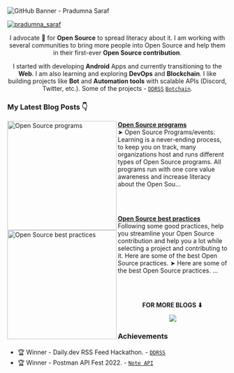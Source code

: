 ![GitHub Banner - Pradumna Saraf](https://user-images.githubusercontent.com/51878265/167126279-58f20b60-2852-470e-ab2e-359b201d8811.png)

<p align="left"> <a href="https://twitter.com/intent/follow?screen_name=pradumna_saraf" target="blank"><img src="https://img.shields.io/twitter/follow/pradumna_saraf?logo=twitter&style=for-the-badge" alt="pradumna_saraf"/></a></p>

<div align="center">
  
I advocate 🥑 for **Open Source** to spread literacy about it. I am working with several communities to bring more people into Open Source and help them in their first-ever **Open Source contribution**.

I started with developing **Android** Apps and currently transitioning to the **Web**. I am also learning and exploring **DevOps** and **Blockchain**. I like building projects like **Bot** and **Automation tools** with scalable APIs (Discord, Twitter, etc.). Some of the projects - [`DDRSS`](https://github.com/Pradumnasaraf/DDRSS) [`Botchain`](https://github.com/Pradumnasaraf/botchain).
  
</div>

### My Latest Blog Posts 👇
<!-- HASHNODE_BLOG:START -->
<p align="left">
<a href="https://blog.pradumnasaraf.co//open-source-programs" title="Open Source programs"><img src="https://cdn.hashnode.com/res/hashnode/image/upload/v1650005174145/ksDdgDRw4.png" alt="Open Source programs" width="250px" align="left" /></a>
<a href="https://blog.pradumnasaraf.co//open-source-programs" title="Open Source programs"><strong>Open Source programs</strong></a>
<br/> ➤ Open Source Programs/events:
Learning is a never-ending process, to keep you on track, many organizations host and runs different types of Open Source programs. All programs run with one core value awareness and increase literacy about the Open Sou... </p> <br/> <br/>
<p align="left">
<a href="https://blog.pradumnasaraf.co//open-source-best-practices" title="Open Source best practices"><img src="https://cdn.hashnode.com/res/hashnode/image/upload/v1649916779364/mIsVg2yZ9.png" alt="Open Source best practices" width="250px" align="left" /></a>
<a href="https://blog.pradumnasaraf.co//open-source-best-practices" title="Open Source best practices"><strong>Open Source best practices</strong></a>
<br/> Following some good practices, help you streamline your Open Source contribution and help you a lot while selecting a project and contributing to it.
Here are some of the best Open Source practices.
➤ Here are some of the best Open Source practices.
... </p> <br/> <br/>
<!-- HASHNODE_BLOG:END -->

<div align="center">
<p align="center"><b>FOR MORE BLOGS ⬇</b></p>
<p><a href="https://blog.pradumnasaraf.co"><img src="https://img.shields.io/badge/Hashnode-2962FF?style=for-the-badge&logo=hashnode&logoColor=white"></a></p>
</div>

### Achievements

- 🏆 Winner - Daily.dev RSS Feed Hackathon. - [`DDRSS`](https://github.com/Pradumnasaraf/DDRSS)           
- 🏆 Winner - Postman API Fest 2022. - [`Note API`](https://github.com/Pradumnasaraf/Postman-API-Fest-22)                 

